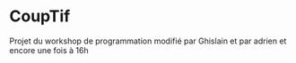 # CoupTif
Projet du workshop de programmation
modifié par Ghislain et par adrien et encore une fois à 16h